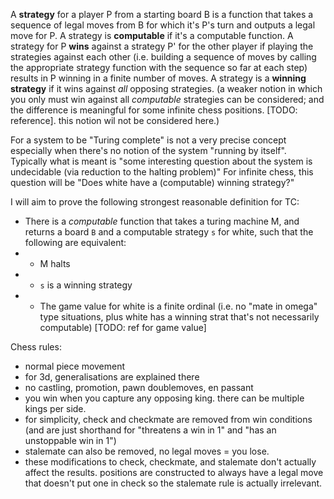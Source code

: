 A **strategy** for a player P from a starting board B is a function that takes a sequence of legal moves from B for which it's P's turn and outputs a legal move for P. 
A strategy is **computable** if it's a computable function.
A strategy for P **wins** against a strategy P' for the other player if playing the strategies against each other (i.e. building a sequence of moves by calling the appropriate strategy function with the sequence so far at each step) results in P winning in a finite number of moves. 
A strategy is a **winning strategy** if it wins against *all* opposing strategies. 
(a weaker notion in which you only must win against all *computable* strategies can be considered; and the difference is meaningful for some infinite chess positions. [TODO: reference]. this notion wil not be considered here.)

For a system to be "Turing complete" is not a very precise concept especially when there's no notion of the system "running by itself". 
Typically what is meant is "some interesting question about the system is undecidable (via reduction to the halting problem)"
For infinite chess, this question will be "Does white have a (computable) winning strategy?"

I will aim to prove the following strongest reasonable definition for TC:

- There is a *computable* function that takes a turing machine M, and returns a board `B` and a computable strategy `s` for white, such that the following are equivalent:
- - M halts 
- - `s` is a winning strategy 
- - The game value for white is a finite ordinal (i.e. no "mate in omega" type situations, plus white has a winning strat that's not necessarily computable) [TODO: ref for game value]

Chess rules:
- normal piece movement
- for 3d, generalisations are explained there
- no castling, promotion, pawn doublemoves, en passant
- you win when you capture any opposing king. there can be multiple kings per side.
- for simplicity, check and checkmate are removed from win conditions (and are just shorthand for "threatens a win in 1" and "has an unstoppable win in 1")
- stalemate can also be removed, no legal moves = you lose. 
- these modifications to check, checkmate, and stalemate don't actually affect the results. positions are constructed to always have a legal move that doesn't put one in check so the stalemate rule is actually irrelevant.